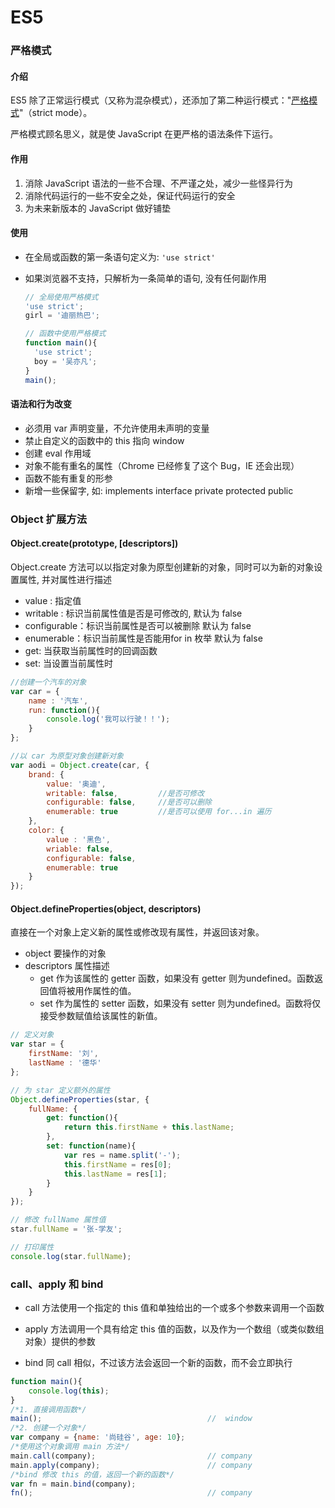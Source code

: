 # ES5

### 严格模式

#### 介绍

ES5 除了正常运行模式（又称为混杂模式），还添加了第二种运行模式："[严格模式](<https://developer.mozilla.org/zh-CN/docs/Web/JavaScript/Reference/Strict_mode>)"（strict mode）。

严格模式顾名思义，就是使 JavaScript 在更严格的语法条件下运行。

#### 作用
1.  消除 JavaScript 语法的一些不合理、不严谨之处，减少一些怪异行为
2.  消除代码运行的一些不安全之处，保证代码运行的安全
3.  为未来新版本的 JavaScript 做好铺垫

#### 使用

* 在全局或函数的第一条语句定义为: `'use strict'`

* 如果浏览器不支持，只解析为一条简单的语句, 没有任何副作用

  ```js
  // 全局使用严格模式
  'use strict';
  girl = '迪丽热巴';
  
  // 函数中使用严格模式
  function main(){
  	'use strict';
  	boy = '吴亦凡';
  }
  main();
  ```

#### 语法和行为改变

* 必须用 var 声明变量，不允许使用未声明的变量
* 禁止自定义的函数中的 this 指向 window
* 创建 eval 作用域
* 对象不能有重名的属性（Chrome 已经修复了这个 Bug，IE 还会出现）
* 函数不能有重复的形参
* 新增一些保留字, 如: implements interface private protected public

### Object 扩展方法

#### Object.create(prototype, [descriptors])

Object.create 方法可以以指定对象为原型创建新的对象，同时可以为新的对象设置属性, 并对属性进行描述

* value : 指定值
* writable : 标识当前属性值是否是可修改的, 默认为 false
* configurable：标识当前属性是否可以被删除 默认为 false
* enumerable：标识当前属性是否能用for in 枚举 默认为 false
* get:   当获取当前属性时的回调函数
* set:   当设置当前属性时

```js
//创建一个汽车的对象
var car = {
    name : '汽车',
    run: function(){
        console.log('我可以行驶！！');
    }
};

//以 car 为原型对象创建新对象
var aodi = Object.create(car, {
    brand: {
        value: '奥迪',
        writable: false,         //是否可修改
        configurable: false,     //是否可以删除
        enumerable: true         //是否可以使用 for...in 遍历
    },
    color: {
        value : '黑色',
        wriable: false,
        configurable: false,
        enumerable: true
    }
});
```

#### Object.defineProperties(object, descriptors)

直接在一个对象上定义新的属性或修改现有属性，并返回该对象。

* object     要操作的对象
* descriptors     属性描述
  * get  作为该属性的 getter 函数，如果没有 getter 则为undefined。函数返回值将被用作属性的值。
  * set  作为属性的 setter 函数，如果没有 setter 则为undefined。函数将仅接受参数赋值给该属性的新值。

```js
// 定义对象
var star = {
    firstName: '刘',
    lastName : '德华'
};

// 为 star 定义额外的属性
Object.defineProperties(star, {
    fullName: {
        get: function(){
            return this.firstName + this.lastName;
        },
        set: function(name){
            var res = name.split('-');
            this.firstName = res[0];
            this.lastName = res[1];
        }
    }
});

// 修改 fullName 属性值
star.fullName = '张-学友';

// 打印属性
console.log(star.fullName);
```

### call、apply 和 bind

* call 方法使用一个指定的 this 值和单独给出的一个或多个参数来调用一个函数

* apply 方法调用一个具有给定 this 值的函数，以及作为一个数组（或类似数组对象）提供的参数

* bind 同 call 相似，不过该方法会返回一个新的函数，而不会立即执行

```js
function main(){
    console.log(this);
}
/*1. 直接调用函数*/
main();										//  window
/*2. 创建一个对象*/
var company = {name: '尚硅谷', age: 10};
/*使用这个对象调用 main 方法*/
main.call(company);							// company
main.apply(company);						// company
/*bind 修改 this 的值，返回一个新的函数*/
var fn = main.bind(company);
fn();										// company
```



